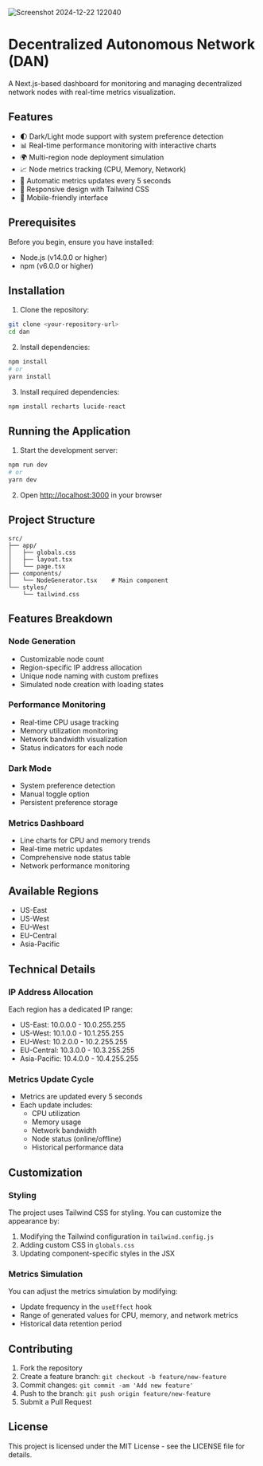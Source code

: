 
![Screenshot 2024-12-22 122040](https://github.com/user-attachments/assets/6f3af865-1746-4a95-8193-c9d2680cc375)
# Decentralized Autonomous Network (DAN)

A Next.js-based dashboard for monitoring and managing decentralized network nodes with real-time metrics visualization.

## Features

- 🌓 Dark/Light mode support with system preference detection
- 📊 Real-time performance monitoring with interactive charts
- 🌍 Multi-region node deployment simulation
- 📈 Node metrics tracking (CPU, Memory, Network)
- 🔄 Automatic metrics updates every 5 seconds
- 🎨 Responsive design with Tailwind CSS
- 📱 Mobile-friendly interface

## Prerequisites

Before you begin, ensure you have installed:
- Node.js (v14.0.0 or higher)
- npm (v6.0.0 or higher)

## Installation

1. Clone the repository:
```bash
git clone <your-repository-url>
cd dan
```

2. Install dependencies:
```bash
npm install
# or
yarn install
```

3. Install required dependencies:
```bash
npm install recharts lucide-react
```

## Running the Application

1. Start the development server:
```bash
npm run dev
# or
yarn dev
```

2. Open [http://localhost:3000](http://localhost:3000) in your browser

## Project Structure

```
src/
├── app/
│   ├── globals.css
│   ├── layout.tsx
│   └── page.tsx
├── components/
│   └── NodeGenerator.tsx    # Main component
└── styles/
    └── tailwind.css
```

## Features Breakdown

### Node Generation
- Customizable node count
- Region-specific IP address allocation
- Unique node naming with custom prefixes
- Simulated node creation with loading states

### Performance Monitoring
- Real-time CPU usage tracking
- Memory utilization monitoring
- Network bandwidth visualization
- Status indicators for each node

### Dark Mode
- System preference detection
- Manual toggle option
- Persistent preference storage

### Metrics Dashboard
- Line charts for CPU and memory trends
- Real-time metric updates
- Comprehensive node status table
- Network performance monitoring

## Available Regions

- US-East
- US-West
- EU-West
- EU-Central
- Asia-Pacific

## Technical Details

### IP Address Allocation

Each region has a dedicated IP range:
- US-East: 10.0.0.0 - 10.0.255.255
- US-West: 10.1.0.0 - 10.1.255.255
- EU-West: 10.2.0.0 - 10.2.255.255
- EU-Central: 10.3.0.0 - 10.3.255.255
- Asia-Pacific: 10.4.0.0 - 10.4.255.255

### Metrics Update Cycle

- Metrics are updated every 5 seconds
- Each update includes:
  - CPU utilization
  - Memory usage
  - Network bandwidth
  - Node status (online/offline)
  - Historical performance data

## Customization

### Styling

The project uses Tailwind CSS for styling. You can customize the appearance by:

1. Modifying the Tailwind configuration in `tailwind.config.js`
2. Adding custom CSS in `globals.css`
3. Updating component-specific styles in the JSX

### Metrics Simulation

You can adjust the metrics simulation by modifying:
- Update frequency in the `useEffect` hook
- Range of generated values for CPU, memory, and network metrics
- Historical data retention period

## Contributing

1. Fork the repository
2. Create a feature branch: `git checkout -b feature/new-feature`
3. Commit changes: `git commit -am 'Add new feature'`
4. Push to the branch: `git push origin feature/new-feature`
5. Submit a Pull Request

## License

This project is licensed under the MIT License - see the LICENSE file for details.

